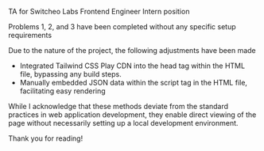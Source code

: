 TA for Switcheo Labs Frontend Engineer Intern position

Problems 1, 2, and 3 have been completed without any specific setup requirements

Due to the nature of the project, the following adjustments have been made
- Integrated Tailwind CSS Play CDN into the head tag within the HTML file, bypassing any build steps.
- Manually embedded JSON data within the script tag in the HTML file, facilitating easy rendering

While I acknowledge that these methods deviate from the standard practices in web application development, they enable direct viewing of the page without necessarily setting up a local development environment.

Thank you for reading!
